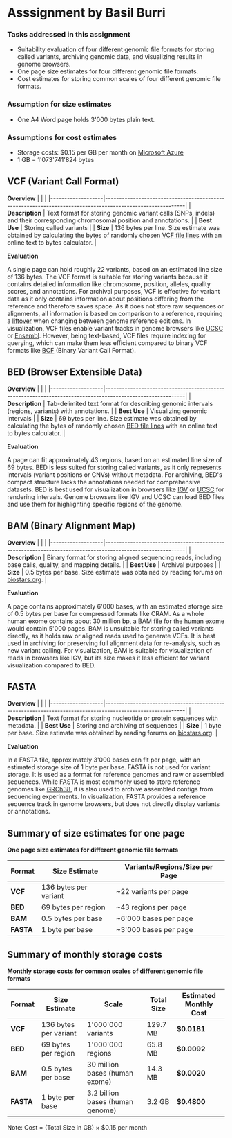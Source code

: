 # **Asssignment by Basil Burri**

### Tasks addressed in this assignment
-	Suitability evaluation of four different genomic file formats for storing called variants, archiving genomic data, 
and visualizing results in genome browsers.
- One page size estimates for four different genomic file formats.
- Cost estimates for storing common scales of four different genomic file formats. 

### Assumption for size estimates
- One A4 Word page holds 3'000 bytes plain text.

### Assumptions for cost estimates
- Storage costs: $0.15 per GB per month on [Microsoft Azure](https://azure.microsoft.com/en-us/pricing/details/storage/blobs/)
- 1 GB = 1'073'741'824 bytes


## **VCF (Variant Call Format)**

**Overview**
|                   |                                                                                                           |
|-------------------|-----------------------------------------------------------------------------------------------------------|
| **Description**   | Text format for storing genomic variant calls (SNPs, indels) and their corresponding chromosomal position and annotations.                                                                                                                |
| **Best Use**      | Storing called variants                                                                                   |
| **Size**          | 136 bytes per line. Size estimate was obtained by calculating the bytes of randomly chosen [VCF file lines](https://www.internationalgenome.org/wiki/Analysis/Variant%20Call%20Format/vcf-variant-call-format-version-40/) with an online text to bytes calculator.                                                                                                       |

**Evaluation**

A single page can hold roughly 22 variants, based on an estimated line size of 136 bytes. 
The VCF format is suitable for storing variants because it contains detailed information like chromosome, position, alleles, 
quality scores, and annotations. For archival purposes, VCF is effective for variant data as it only contains information 
about positions differing from the reference and therefore saves space. As it does not store raw sequences or alignments, 
all information is based on comparison to a reference, requiring a [liftover](https://pmc.ncbi.nlm.nih.gov/articles/PMC8285936/) when changing between genome reference editions. In visualization, VCF files enable variant tracks in genome browsers like [UCSC]( https://genome.ucsc.edu/) or [Ensembl](https://www.ensembl.org/index.html). 
However, being text-based, VCF files require indexing for querying, which can make them less efficient compared to binary VCF formats like [BCF]( https://evomics.org/vcf-and-bcf/) (Binary Variant Call Format).



## **BED (Browser Extensible Data)**

**Overview**
|                   |                                                                                                           |
|-------------------|-----------------------------------------------------------------------------------------------------------|
| **Description**   | Tab-delimited text format for describing genomic intervals (regions, variants) with annotations.          |
| **Best Use**      | Visualizing genomic intervals                                                                             |
| **Size**          | 69 bytes per line. Size estimate was obtained by calculating the bytes of randomly chosen [BED file lines](https://www.ensembl.org/info/website/upload/bed.html) with an online text to bytes calculator.                                 |

**Evaluation**

A page can fit approximately 43 regions, based on an estimated line size of 69 bytes. 
BED is less suited for storing called variants, as it only represents intervals (variant positions or CNVs) without metadata. 
For archiving, BED's compact structure lacks the annotations needed for comprehensive datasets. 
BED is best used for visualization in browsers like [IGV]( https://igv.org/) or [UCSC]( https://genome.ucsc.edu/) 
for rendering intervals. Genome browsers like IGV and UCSC can load BED files and use them for 
highlighting specific regions of the genome.



## **BAM (Binary Alignment Map)**

**Overview**
|                   |                                                                                                           |
|-------------------|-----------------------------------------------------------------------------------------------------------|
| **Description**   | Binary format for storing aligned sequencing reads, including base calls, quality, and mapping details.   |
| **Best Use**      | Archival purposes                                                                                         |
| **Size**          | 0.5 bytes per base. Size estimate was obtained by reading forums on [biostars.org](https:www.biostars.orgp/8901/#8903).                                                                                           |

**Evaluation**

A page contains approximately 6'000 bases, with an estimated storage size of 0.5 bytes per base for compressed formats like CRAM. As a whole human exome contains about 30 million bp, a BAM file for the human exome would contain 5'000 pages. 
BAM is unsuitable for storing called variants directly, as it holds raw or aligned reads used to generate VCFs. 
It is best used in archiving for preserving full alignment data for re-analysis, such as new variant calling. 
For visualization, BAM is suitable for visualization of reads in browsers like IGV, but its size makes it less efficient 
for variant visualization compared to BED.



## **FASTA**

**Overview**
|                   |                                                                                                           |
|-------------------|-----------------------------------------------------------------------------------------------------------|
| **Description**   | Text format for storing nucleotide or protein sequences with metadata.                                    |
| **Best Use**      | Storing and archiving of sequences                                                                        |
| **Size**          | 1 byte per base. Size estimate was obtained by reading forums on [biostars.org](https://www.biostars.org/p/415475/).                                                                                                                     |

**Evaluation**

In a FASTA file, approximately 3'000 bases can fit per page, with an estimated storage size of 1 byte per base. 
FASTA is not used for variant storage. It is used as a format for reference genomes and raw or assembled sequences. 
While FASTA is most commonly used to store reference genomes like [GRCh38](https://ftp.ensembl.org/pub/release-113/fasta/homo_sapiens/dna/), it is also used to archive assembled contigs from sequencing experiments. In visualization, 
FASTA provides a reference sequence track in genome browsers, but does not directly display variants or annotations.


## **Summary of size estimates for one page**

**One page size estimates for different genomic file formats**

| **Format** | **Size Estimate**        | **Variants/Regions/Size per Page**  |
|------------|--------------------------|-------------------------------------|
| **VCF**    | 136 bytes per variant    | ~22 variants per page               |
| **BED**    | 69 bytes per region      | ~43 regions per page                |
| **BAM**    | 0.5 bytes per base       | ~6'000 bases per page               |
| **FASTA**  | 1 byte per base          | ~3'000 bases per page               |


## **Summary of monthly storage costs**

**Monthly storage costs for common scales of different genomic file formats**

| **Format** | **Size Estimate**      | **Scale**                        | **Total Size**         | **Estimated Monthly Cost**  |
|------------|------------------------|----------------------------------|------------------------|-----------------------------|
| **VCF**    | 136 bytes per variant  | 1'000'000 variants               | 129.7 MB               | **\$0.0181**                |
| **BED**    | 69 bytes per region    | 1'000'000 regions                | 65.8 MB                | **\$0.0092**                |
| **BAM**    | 0.5 bytes per base     | 30 million bases (human exome)   | 14.3 MB                | **\$0.0020**                |
| **FASTA**  | 1 byte per base        | 3.2 billion bases (human genome) | 3.2 GB                 | **\$0.4800**                |

Note: Cost = (Total Size in GB) × $0.15 per month




